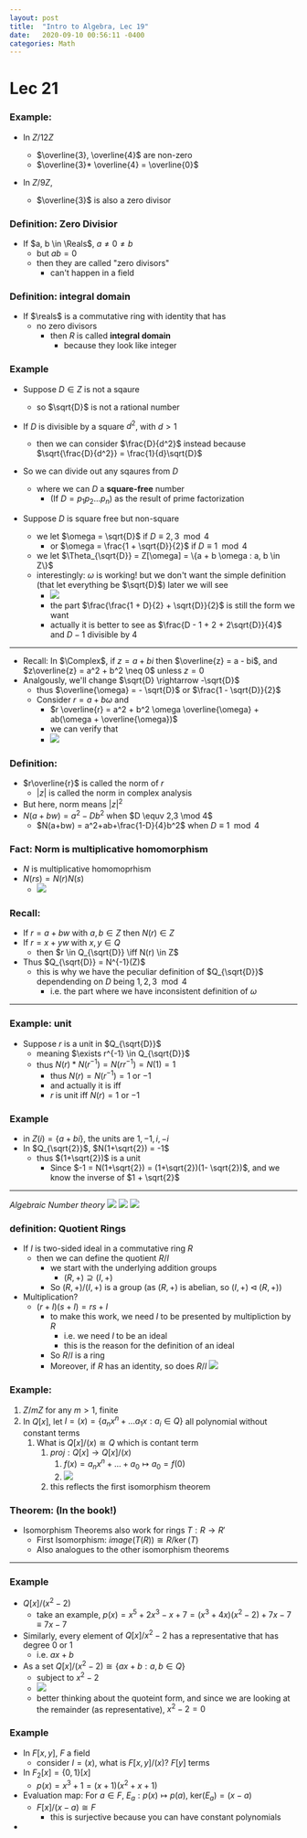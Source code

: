 ```yaml
---
layout: post
title:  "Intro to Algebra, Lec 19"
date:   2020-09-10 00:56:11 -0400
categories: Math
---
```

# Lec 21

### Example:
* In $Z/12Z$
  * $\overline{3}, \overline{4}$ are non-zero
  * $\overline{3}* \overline{4} = \overline{0}$

* In $Z/9Z$,
  * $\overline{3}$ is also a zero divisor

### Definition: Zero Divisior
* If $a, b \in \Reals$, $a \neq 0 \neq b$
  * but $ab=0$
  * then they are called "zero divisors"
    * can't happen in a field

### Definition: integral domain
* If $\reals$ is a commutative ring with identity that has 
  * no zero divisors
    * then $R$ is called **integral domain**
      * because they look like integer

### Example
* Suppose $D \in Z$ is not a sqaure
  * so $\sqrt{D}$ is not a rational number
* If $D$ is divisible by a square $d^2$, with $d > 1$
  * then we can consider $\frac{D}{d^2}$ instead because $\sqrt{\frac{D}{d^2}} = \frac{1}{d}\sqrt{D}$
* So we can divide out any sqaures from $D$
  * where we can $D$ a **square-free** number
    * (If $D = p_1p_2...p_n$) as the result of prime factorization

* Suppose $D$ is square free but non-square
  * we let $\omega = \sqrt{D}$ if $D \equiv 2,3 \mod 4$
    * or $\omega = \frac{1 + \sqrt{D}}{2}$ if $D \equiv 1 \mod 4$
  * we let $\Theta_{\sqrt{D}} = Z[\omega] = \{a + b \omega : a, b \in Z\}$
  * interestingly: $\omega$ is working! but we don't want the simple definition (that let everything be $\sqrt{D}$) later we will see
    * ![](../assets/img/2020-12-07-15-39-15.png)
    * the part $\frac{\frac{1 + D}{2} + \sqrt{D}}{2}$ is still the form we want
    * actually it is better to see as $\frac{D - 1 + 2 + 2\sqrt{D}}{4}$ and $D-1$ divisible by 4

***
* Recall: In $\Complex$, if $z=a + bi$ then $\overline{z} = a - bi$, and $z\overline{z} = a^2 + b^2 \neq 0$ unless $z = 0$
* Analgously, we'll change $\sqrt{D} \rightarrow -\sqrt{D}$
  * thus $\overline{\omega} = - \sqrt{D}$ or $\frac{1 - \sqrt{D}}{2}$
  * Consider $r = a + b\omega$ and 
    * $r \overline{r} = a^2 + b^2 \omega \overline{\omega} + ab(\omega + \overline{\omega})$
    * we can verify that 
    * ![](../assets/img/2020-12-07-15-51-39.png)

### Definition:
* $r\overline{r}$ is called the norm of $r$
  * $|z|$ is called the norm in complex analysis
* But here, norm means $|z|^2$
* $N(a+bw) = a^2 - Db^2$ when $D \equv 2,3 \mod 4$
  * $N(a+bw) = a^2+ab+\frac{1-D}{4}b^2$ when $D \equiv 1 \mod 4$

### Fact: Norm is multiplicative homomorphism
* $N$ is multiplicative  homomoprhism
* $N(rs) = N(r)N(s)$
  * ![](../assets/img/2020-12-07-16-06-43.png)

### Recall:
* If $r = a+bw$ with $a, b \in Z$ then $N(r) \in Z$
* If $r = x+yw$ with $x,y \in Q$
  * then $r \in Q_{\sqrt{D}} \iff N(r) \in Z$
* Thus $Q_{\sqrt{D}} = N^{-1}(Z)$
  * this is why we have the peculiar definition of $Q_{\sqrt{D}}$ dependending on $D$ being $1,2,3 \mod 4$
    * i.e. the part where we have inconsistent definition of $\omega$

***
### Example: unit
* Suppose $r$ is a unit in $Q_{\sqrt{D}}$
  * meaning $\exists r^{-1} \in Q_{\sqrt{D}}$ 
  * thus $N(r)*N(r^{-1}) = N(rr^{-1}) = N(1) = 1$
    * thus $N(r) = N(r^{-1}) = 1$ or $-1$ 
    * and actually it is iff
    * $r$ is unit iff $N(r) = 1$ or $-1$

### Example
* in $Z(i) = \{a+bi\}$, the units are $1,-1,i,-i$
* In $Q_{\sqrt{2}}$, $N(1+\sqrt{2}) = -1$
  * thus $(1+\sqrt{2})$ is a unit
    * Since $-1 = N(1+\sqrt{2}) = (1+\sqrt{2})(1- \sqrt{2})$, and we know the inverse of $1 + \sqrt{2}$

***
*Algebraic Number theory*
![](../assets/img/2020-12-07-16-21-36.png)
![](../assets/img/2020-12-07-17-02-57.png)
![](../assets/img/2020-12-07-17-03-17.png)

### definition: Quotient Rings
* If $I$ is two-sided ideal in a commutative ring $R$
  * then we can define the quotient $R/I$
    * we start with the underlying addition groups 
      * $(R, +) \supseteq (I, +)$
    * So $(R, +)/(I,+)$ is a group (as $(R, +)$ is abelian, so $(I, +) \triangleleft (R, +)$)
* Multiplication?
  * $(r+I)(s+I) = rs + I$
    * to make this work, we need $I$ to be presented by multipliction by $R$
      * i.e. we need $I$ to be an ideal
      * this is the reason for the definition of an ideal
    * So $R/I$ is a ring
    * Moreover, if $R$ has an identity, so does $R/I$
![](../assets/img/2020-12-07-16-59-10.png)
### Example:
1. $Z/mZ$ for any $m > 1$, finite
2. In $Q[x]$, let $I = (x) = \{a_nx^n + ... a_1x : a_i \in Q\}$ all polynomial without constant terms
   1. What is $Q[x]/(x) \cong Q$ which is contant term
      1. $proj : Q[x] \rightarrow Q[x]/(x)$
         1. $f(x) =a_nx^n + ... + a_0 \mapsto a_0 = f(0)$
         2. ![](../assets/img/2020-12-07-16-33-11.png)
      2. this reflects the first isomorphism theorem 
  
### Theorem: (In the book!)
* Isomorphism Theorems also work for rings $T : R \rightarrow R'$
  * First Isomorphism: $image(T(R)) \cong R/\ker(T)$ 
  * Also analogues to the other isomorphism theorems

***
### Example
* $Q[x] /(x^2 - 2)$
  * take an example, $p(x) = x^5 + 2x^3 - x + 7 = (x^3 + 4x)(x^2 - 2) + 7x - 7 \equiv 7x-7$
* Similarly, every element of $Q[x]/x^2 - 2$ has a representative that has degree 0 or 1
  * i.e. $ax+b$
* As a set $Q[x]/(x^2-2) \cong \{ax+b : a, b \in Q\}$
  * subject to $x^2 - 2$
  * ![](../assets/img/2020-12-07-16-46-45.png)
  * better thinking about the quoteint form, and since we are looking at the remainder (as representative), $x^2-2 = 0$

### Example
* In $F[x,y]$, $F$ a field
  * consider $I=(x)$, what is $F[x,y]/(x)$? $F[y]$ terms
* In $F_2[x] =\{0,1\}[x]$
  * $p(x) = x^3 + 1 = (x+1)(x^2 + x + 1)$
* Evaluation map: For $a \in F$, $E_a : p(x) \mapsto p(a)$, ker$(E_a) = (x-a)$
  * $F[x]/(x-a) \cong F$
    * this is surjective because you can have constant polynomials
* 